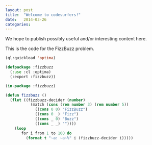```yaml
---
layout: post
title:  "Welcome to codesurfers!"
date:   2014-03-26 
categories:
---
```


We hope to publish possibly useful and/or interesting content here.

This is the code for the FizzBuzz problem.

```lisp
(ql:quickload 'optima)

(defpackage :fizzbuzz
  (:use :cl :optima)
  (:export :fizzbuzz))

(in-package :fizzbuzz)

(defun fizzbuzz ()
  (flet ((fizzbuzz-decider (number)
           (match (cons (rem number 3) (rem number 5))
             ((cons 0 0) "FizzBuzz")
             ((cons 0 _) "Fizz")
             ((cons _ 0) "Buzz")
             ((cons _ _) ""))))
    (loop
       for i from 1 to 100 do
         (format t "~a: ~a~%" i (fizzbuzz-decider i)))))
```
